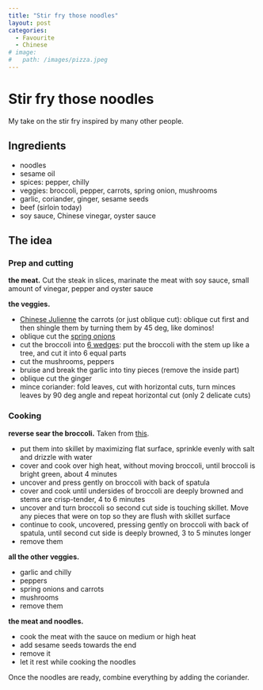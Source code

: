 ```yaml
---
title: "Stir fry those noodles"
layout: post
categories:
  - Favourite
  - Chinese
# image:
#   path: /images/pizza.jpeg
---
```

# Stir fry those noodles
My take on the stir fry inspired by many other people.

## Ingredients

- noodles
- sesame oil
- spices: pepper, chilly
- veggies: broccoli, pepper, carrots, spring onion, mushrooms
- garlic, coriander, ginger, sesame seeds
- beef (sirloin today)
- soy sauce, Chinese vinegar, oyster sauce

## The idea

### Prep and cutting
**the meat.**
Cut the steak in slices, marinate the meat with soy sauce, small amount of vinegar, pepper and oyster sauce

**the veggies.**
- [Chinese Julienne](https://www.youtube.com/shorts/A__GH7HF4eQ) the carrots (or just oblique cut): oblique cut first and then shingle them by turning them by 45 deg, like dominos!
- oblique cut the [spring onions](https://www.youtube.com/shorts/-ZAp0PMyjHA)
- cut the broccoli into [6 wedges](https://www.americastestkitchen.com/articles/2181-don-t-forget-broccoli): put the broccoli with the stem up like a tree, and cut it into 6 equal parts
- cut the mushrooms, peppers
- bruise and break the garlic into tiny pieces (remove the inside part)
- oblique cut the ginger
- mince coriander: fold leaves, cut with horizontal cuts, turn minces leaves by 90 deg angle and repeat horizontal cut (only 2 delicate cuts)

### Cooking
**reverse sear the broccoli.**
Taken from [this](https://www.americastestkitchen.com/recipes/12590-skillet-roasted-broccoli).
- put them into skillet by maximizing flat surface, sprinkle evenly with salt and drizzle with water
- cover and cook over high heat, without moving broccoli, until broccoli is bright green, about 4 minutes
- uncover and press gently on broccoli with back of spatula
- cover and cook until undersides of broccoli are deeply browned and stems are crisp-tender, 4 to 6 minutes
- uncover and turn broccoli so second cut side is touching skillet. Move any pieces that were on top so they are flush with skillet surface
- continue to cook, uncovered, pressing gently on broccoli with back of spatula, until second cut side is deeply browned, 3 to 5 minutes longer
- remove them

**all the other veggies.**
- garlic and chilly
- peppers
- spring onions and carrots
- mushrooms
- remove them

**the meat and noodles.**
- cook the meat with the sauce on medium or high heat
- add sesame seeds towards the end
- remove it
- let it rest while cooking the noodles

Once the noodles are ready, combine everything by adding the coriander.
